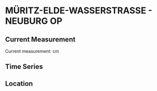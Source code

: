 # MÜRITZ-ELDE-WASSERSTRASSE - NEUBURG OP

## Current Measurement

Current measurement: <Value topic="rivers/pegel-online/MEW/NEUBURG-OP/measurementValue"/> cm

## Time Series

<TimeSeries topic="rivers/pegel-online/MEW/NEUBURG-OP/measurementValue" period="week" />

## Location

<WorldMap>
  <Marker lat="53.416021116359644" lon="11.930332537839034" labelTopic="rivers/pegel-online/MEW/NEUBURG-OP/measurementValue" />
</WorldMap>

